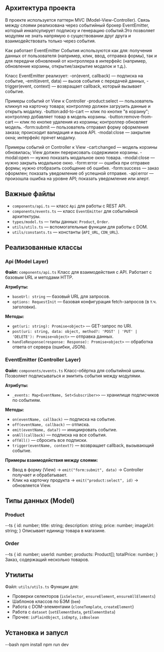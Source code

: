 
## Архитектура проекта

В проекте используется паттерн MVC (Model-View-Controller). Связь между слоями реализована через событийный брокер EventEmitter, 
который инкапсулирует подписку и генерацию событий.Это позволяет модулям не знать напрямую о существовании друг друга и взаимодействовать 
только через события.

Как работает EventEmitter
События используются как для:
получения данных от пользователя (например, клик, ввод, отправка формы),
так и для передачи обновлений от контроллера в интерфейс (например, обновление корзины, открытие/закрытие модалок и т.д.).

Класс EventEmitter реализует:
-on(event, callback) — подписка на событие,
-emit(event, data) — вызов события с передачей данных,
-trigger(event, context) — возвращает callback, который вызывает событие.

Примеры событий от View к Controller
-product:select — пользователь кликнул на карточку товара; контроллер должен загрузить данные и открыть модалку.
-button:add-to-cart — клик по кнопке "в корзину"; контроллер добавляет товар в модель корзины.
-button:remove-from-cart — клик по кнопке удаления из корзины; контроллер обновляет модель.
-form:submit — пользователь отправил форму оформления заказа; происходит валидация и вызов API.
-modal:close — закрытие окна; интерфейс прячет модалку.

Примеры событий от Controller к View
-cart:changed — модель корзины обновилась; View должен перерисовать содержимое корзины.
-modal:open — нужно показать модальное окно товара.
-modal:close — нужно закрыть модальное окно.
-form:error — ошибка при отправке формы; нужно отобразить сообщение об ошибке.
-form:success — заказ оформлен; показать уведомление об успешной отправке.
-api:error — произошла ошибка на уровне API; показать уведомление или алерт.

## Важные файлы
- `components/api.ts` — класс `Api` для работы с REST API.
- `components/events.ts` — класс `EventEmitter` для событийной архитектуры.
- `types/model.ts` — типы данных: `Product`, `Order`.
- `utils/utils.ts` — вспомогательные функции для работы с DOM.
- `utils/constants.ts` — константы (`API_URL`, `CDN_URL`).

## Реализованные классы
### Api (Model Layer)
**Файл:** `components/api.ts`
Класс для взаимодействия с API. Работает с базовым URL и методами HTTP.

**Атрибуты:**
- `baseUrl: string` — базовый URL для запросов.
- `options: RequestInit` — базовая конфигурация fetch-запросов (в т.ч. заголовки).

**Методы:**
- `get(uri: string): Promise<object>` — GET-запрос по URI.
- `post(uri: string, data: object, method?: 'POST' | 'PUT' | 'DELETE'): Promise<object>` — отправка данных.
- `handleResponse(response: Response): Promise<object>` — обработка ответа от сервера (ошибки, JSON).

### EventEmitter (Controller Layer)
**Файл:** `components/events.ts`
Класс-обёртка для событийной шины. Позволяет подписываться и эмитить события между модулями.

**Атрибуты:**
- `_events: Map<EventName, Set<Subscriber>>` — хранилище подписчиков по событиям.

**Методы:**
- `on(eventName, callback)` — подписка на событие.
- `off(eventName, callback)` — отписка.
- `emit(eventName, data?)` — инициировать событие.
- `onAll(callback)` — подписка на все события.
- `offAll()` — сбросить все подписки.
- `trigger(eventName, context?)` — возвращает callback, вызывающий событие.

**Примеры взаимодействия между слоями:**
- Ввод в форму (View) → `emit("form:submit", data)` → Controller получает и обрабатывает.
- Клик на карточку продукта → `emit("product:select", id)` → обновляется View.

## Типы данных (Model)
### Product
--ts
{
  id: number;
  title: string;
  description: string;
  price: number;
  imageUrl: string;
}
Описывает единицу товара в магазине.

### Order
--ts
{
  id: number;
  userId: number;
  products: Product[];
  totalPrice: number;
}
Заказ, содержащий несколько товаров.

## Утилиты

Файл: `utils/utils.ts`
Функции для:
- Проверки селекторов (`isSelector`, `ensureElement`, `ensureAllElements`)
- Шаблонов классов по БЭМ (`bem`)
- Работа с DOM-элементами (`cloneTemplate`, `createElement`)
- Работа с `dataset` (`setElementData`, `getElementData`)
- Прочее: `isPlainObject`, `isEmpty`, `isBoolean`


## Установка и запусл

--bash
npm install
npm run dev
